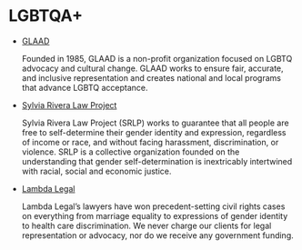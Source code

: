# LGBTQA+

- [GLAAD](https://https//www.glaad.org)

  Founded in 1985, GLAAD is a non-profit organization focused on LGBTQ advocacy and cultural change. GLAAD works to ensure fair, accurate, and inclusive representation and creates national and local programs that advance LGBTQ acceptance. 

- [Sylvia Rivera Law Project](https://srlp.org/)

  Sylvia Rivera Law Project (SRLP) works to guarantee that all people are free to self-determine their gender identity and expression, regardless of income or race, and without facing harassment, discrimination, or violence. SRLP is a collective organization founded on the understanding that gender self-determination is inextricably intertwined with racial, social and economic justice.

- [Lambda Legal](https://www.lambdalegal.org/)

  Lambda Legal’s lawyers have won precedent-setting civil rights cases on everything from marriage equality to expressions of gender identity to health care discrimination. We never charge our clients for legal representation or advocacy, nor do we receive any government funding.